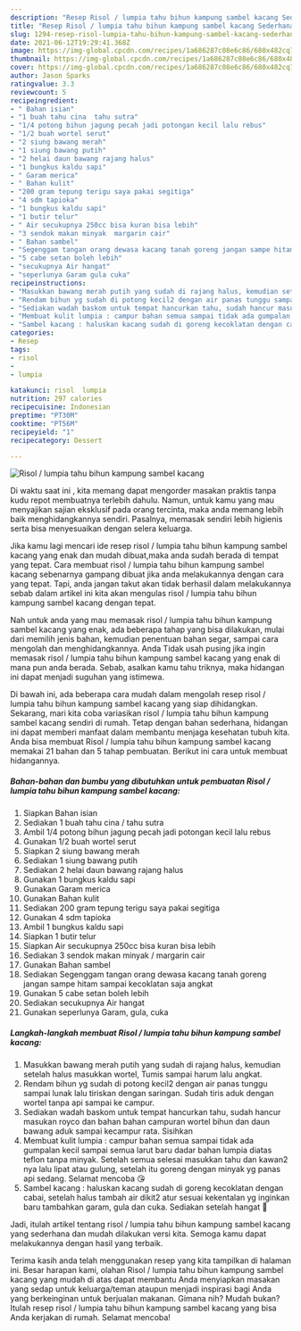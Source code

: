 ```yaml
---
description: "Resep Risol / lumpia tahu bihun kampung sambel kacang Sederhana dan Mudah Dibuat"
title: "Resep Risol / lumpia tahu bihun kampung sambel kacang Sederhana dan Mudah Dibuat"
slug: 1294-resep-risol-lumpia-tahu-bihun-kampung-sambel-kacang-sederhana-dan-mudah-dibuat
date: 2021-06-12T19:29:41.368Z
image: https://img-global.cpcdn.com/recipes/1a686287c08e6c86/680x482cq70/risol-lumpia-tahu-bihun-kampung-sambel-kacang-foto-resep-utama.jpg
thumbnail: https://img-global.cpcdn.com/recipes/1a686287c08e6c86/680x482cq70/risol-lumpia-tahu-bihun-kampung-sambel-kacang-foto-resep-utama.jpg
cover: https://img-global.cpcdn.com/recipes/1a686287c08e6c86/680x482cq70/risol-lumpia-tahu-bihun-kampung-sambel-kacang-foto-resep-utama.jpg
author: Jason Sparks
ratingvalue: 3.3
reviewcount: 5
recipeingredient:
- " Bahan isian"
- "1 buah tahu cina  tahu sutra"
- "1/4 potong bihun jagung pecah jadi potongan kecil lalu rebus"
- "1/2 buah wortel serut"
- "2 siung bawang merah"
- "1 siung bawang putih"
- "2 helai daun bawang rajang halus"
- "1 bungkus kaldu sapi"
- " Garam merica"
- " Bahan kulit"
- "200 gram tepung terigu saya pakai segitiga"
- "4 sdm tapioka"
- "1 bungkus kaldu sapi"
- "1 butir telur"
- " Air secukupnya 250cc bisa kuran bisa lebih"
- "3 sendok makan minyak  margarin cair"
- " Bahan sambel"
- "Segenggam tangan orang dewasa kacang tanah goreng jangan sampe hitam sampai kecoklatan saja angkat"
- "5 cabe setan boleh lebih"
- "secukupnya Air hangat"
- "seperlunya Garam gula cuka"
recipeinstructions:
- "Masukkan bawang merah putih yang sudah di rajang halus, kemudian setelah halus masukkan wortel, Tumis sampai harum lalu angkat."
- "Rendam bihun yg sudah di potong kecil2 dengan air panas tunggu sampai lunak lalu tiriskan dengan saringan. Sudah tiris aduk dengan wortel tanpa api sampai ke campur."
- "Sediakan wadah baskom untuk tempat hancurkan tahu, sudah hancur masukan royco dan bahan bahan campuran wortel bihun dan daun bawang aduk sampai kecampur rata. Sisihkan"
- "Membuat kulit lumpia : campur bahan semua sampai tidak ada gumpalan kecil sampai semua larut baru dadar bahan lumpia diatas teflon tanpa minyak. Setelah semua selesai masukkan tahu dan kawan2 nya lalu lipat atau gulung, setelah itu goreng dengan minyak yg panas api sedang. Selamat mencoba 😘"
- "Sambel kacang : haluskan kacang sudah di goreng kecoklatan dengan cabai, setelah halus tambah air dikit2 atur sesuai kekentalan yg inginkan baru tambahkan garam, gula dan cuka. Sediakan setelah hangat 🥰"
categories:
- Resep
tags:
- risol
- 
- lumpia

katakunci: risol  lumpia 
nutrition: 297 calories
recipecuisine: Indonesian
preptime: "PT30M"
cooktime: "PT56M"
recipeyield: "1"
recipecategory: Dessert

---
```



![Risol / lumpia tahu bihun kampung sambel kacang](https://img-global.cpcdn.com/recipes/1a686287c08e6c86/680x482cq70/risol-lumpia-tahu-bihun-kampung-sambel-kacang-foto-resep-utama.jpg)

Di waktu  saat ini , kita memang dapat mengorder masakan praktis tanpa kudu repot membuatnya terlebih dahulu. Namun, untuk kamu yang mau menyajikan sajian eksklusif pada orang tercinta, maka anda memang lebih baik menghidangkannya sendiri. Pasalnya, memasak sendiri lebih higienis serta bisa menyesuaikan dengan selera keluarga.

Jika kamu lagi mencari ide resep risol / lumpia tahu bihun kampung sambel kacang yang enak dan mudah dibuat,maka anda sudah berada di tempat yang tepat. Cara membuat risol / lumpia tahu bihun kampung sambel kacang  sebenarnya gampang dibuat jika anda melakukannya dengan cara yang tepat. Tapi, anda jangan takut akan tidak berhasil dalam melakukannya 
sebab dalam artikel ini kita akan mengulas risol / lumpia tahu bihun kampung sambel kacang dengan tepat.  



Nah untuk anda yang mau memasak risol / lumpia tahu bihun kampung sambel kacang yang enak, ada beberapa tahap yang bisa dilakukan, mulai dari memilih jenis bahan, kemudian penentuan bahan segar, sampai cara mengolah dan menghidangkannya. Anda Tidak usah pusing jika ingin memasak risol / lumpia tahu bihun kampung sambel kacang yang enak di mana pun anda berada. Sebab, asalkan kamu  tahu triknya, maka hidangan ini dapat menjadi suguhan yang istimewa.

Di bawah ini, ada beberapa cara mudah dalam mengolah resep risol / lumpia tahu bihun kampung sambel kacang yang siap dihidangkan. Sekarang, mari kita coba variasikan risol / lumpia tahu bihun kampung sambel kacang sendiri di rumah. Tetap dengan bahan sederhana, hidangan ini dapat memberi manfaat dalam membantu menjaga kesehatan tubuh kita. Anda bisa membuat Risol / lumpia tahu bihun kampung sambel kacang memakai 21 bahan dan 5 tahap pembuatan. Berikut ini cara untuk membuat hidangannya.

<!--inarticleads1-->

##### Bahan-bahan dan bumbu yang dibutuhkan untuk pembuatan Risol / lumpia tahu bihun kampung sambel kacang:

1. Siapkan  Bahan isian
1. Sediakan 1 buah tahu cina / tahu sutra
1. Ambil 1/4 potong bihun jagung pecah jadi potongan kecil lalu rebus
1. Gunakan 1/2 buah wortel serut
1. Siapkan 2 siung bawang merah
1. Sediakan 1 siung bawang putih
1. Sediakan 2 helai daun bawang rajang halus
1. Gunakan 1 bungkus kaldu sapi
1. Gunakan  Garam merica
1. Gunakan  Bahan kulit
1. Sediakan 200 gram tepung terigu saya pakai segitiga
1. Gunakan 4 sdm tapioka
1. Ambil 1 bungkus kaldu sapi
1. Siapkan 1 butir telur
1. Siapkan  Air secukupnya 250cc bisa kuran bisa lebih
1. Sediakan 3 sendok makan minyak / margarin cair
1. Gunakan  Bahan sambel
1. Sediakan Segenggam tangan orang dewasa kacang tanah goreng jangan sampe hitam sampai kecoklatan saja angkat
1. Gunakan 5 cabe setan boleh lebih
1. Sediakan secukupnya Air hangat
1. Gunakan seperlunya Garam, gula, cuka




<!--inarticleads2-->

##### Langkah-langkah membuat Risol / lumpia tahu bihun kampung sambel kacang:

1. Masukkan bawang merah putih yang sudah di rajang halus, kemudian setelah halus masukkan wortel, Tumis sampai harum lalu angkat.
1. Rendam bihun yg sudah di potong kecil2 dengan air panas tunggu sampai lunak lalu tiriskan dengan saringan. Sudah tiris aduk dengan wortel tanpa api sampai ke campur.
1. Sediakan wadah baskom untuk tempat hancurkan tahu, sudah hancur masukan royco dan bahan bahan campuran wortel bihun dan daun bawang aduk sampai kecampur rata. Sisihkan
1. Membuat kulit lumpia : campur bahan semua sampai tidak ada gumpalan kecil sampai semua larut baru dadar bahan lumpia diatas teflon tanpa minyak. Setelah semua selesai masukkan tahu dan kawan2 nya lalu lipat atau gulung, setelah itu goreng dengan minyak yg panas api sedang. Selamat mencoba 😘
1. Sambel kacang : haluskan kacang sudah di goreng kecoklatan dengan cabai, setelah halus tambah air dikit2 atur sesuai kekentalan yg inginkan baru tambahkan garam, gula dan cuka. Sediakan setelah hangat 🥰




Jadi, itulah artikel tentang  risol / lumpia tahu bihun kampung sambel kacang  yang sederhana dan mudah dilakukan versi kita. Semoga kamu dapat melakukannya dengan hasil yang terbaik. 

Terima kasih anda telah menggunakan resep yang kita tampilkan di halaman ini. Besar harapan kami, olahan  Risol / lumpia tahu bihun kampung sambel kacang yang mudah di atas dapat membantu Anda menyiapkan masakan yang sedap untuk keluarga/teman ataupun menjadi inspirasi bagi Anda yang berkeinginan untuk berjualan makanan. Gimana nih? Mudah bukan? Itulah resep risol / lumpia tahu bihun kampung sambel kacang yang bisa Anda kerjakan di rumah. Selamat mencoba!

